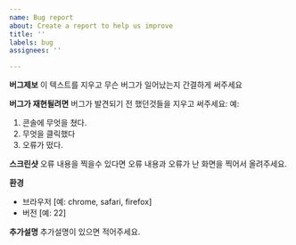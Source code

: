 ```yaml
---
name: Bug report
about: Create a report to help us improve
title: ''
labels: bug
assignees: ''

---
```


**버그제보**
이 텍스트를 지우고 무슨 버그가 일어났는지 간결하게 써주세요

**버그가 재현될려면**
버그가 발견되기 전 했던것들을 지우고 써주세요:
예:
1. 콘솔에 무엇을 쳤다.
2. 무엇을 클릭했다
4. 오류가 떴다.

**스크린샷**
오류 내용을 찍을수 있다면 오류 내용과 오류가 난 화면을 찍어서 올려주세요.

**환경**
 - 브라우저 [예: chrome, safari, firefox]
 - 버전 [예: 22]

**추가설명**
추가설명이 있으면 적어주세요.
